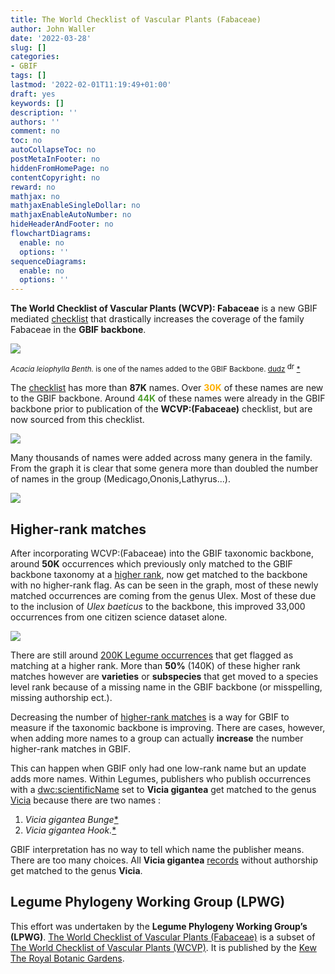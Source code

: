 ```yaml
---
title: The World Checklist of Vascular Plants (Fabaceae) 
author: John Waller
date: '2022-03-28'
slug: []
categories:
- GBIF
tags: []
lastmod: '2022-02-01T11:19:49+01:00'
draft: yes
keywords: []
description: ''
authors: ''
comment: no
toc: no
autoCollapseToc: no
postMetaInFooter: no
hiddenFromHomePage: no
contentCopyright: no
reward: no
mathjax: no
mathjaxEnableSingleDollar: no
mathjaxEnableAutoNumber: no
hideHeaderAndFooter: no
flowchartDiagrams:
  enable: no
  options: ''
sequenceDiagrams:
  enable: no
  options: ''
---
```


**The World Checklist of Vascular Plants (WCVP): Fabaceae** is a new GBIF mediated [checklist](https://www.gbif.org/fr/dataset/f7053f73-74fb-4c9f-ab63-de28c61140c2) that drastically increases the coverage of the family Fabaceae in the **GBIF backbone**. 

<!--more-->

![](images/https___inaturalist-open-data.s3.amazonaws.com_photos_66470341_original.jpg)<p>
<small><i>Acacia leiophylla Benth.</i> is one of the names added to the GBIF Backbone. [dudz](https://www.inaturalist.org/photos/66470341) 
<img src="images/39px-Cc.logo.circle.svg.png" alt="drawing" width="15"/>[*](https://www.gbif.org/occurrence/2603289072)</small>

The [checklist](https://www.gbif.org/fr/dataset/f7053f73-74fb-4c9f-ab63-de28c61140c2) has more than **87K** names. Over <span style="color:#FDAF02"><b>30K</b></span> of these names are new to the GBIF backbone. Around <span style="color:#509E2F"><b>44K</b></span> of these names were already in the GBIF backbone prior to publication of the **WCVP:(Fabaceae)** checklist, but are now sourced from this checklist.  

![](images/legume_name_source.svg)

Many thousands of names were added across many genera in the family. From the graph it is clear that some genera more than doubled the number of names in the group (Medicago,Ononis,Lathyrus...).

![](images/legume_name_source_genus.svg)

## Higher-rank matches

After incorporating WCVP:(Fabaceae) into the GBIF taxonomic backbone, around **50K** occurrences which previously only matched to the GBIF backbone taxonomy at a [higher rank](https://data-blog.gbif.org/post/issues-and-flags/), now get matched to the backbone with no higher-rank flag. As can be seen in the graph, most of these newly matched occurrences are coming from the genus Ulex. Most of these due to the inclusion of _Ulex baeticus_ to the backbone, this improved 33,000 occurrences from one citizen science dataset alone.

![](images/legume_occ.svg)

There are still around [200K Legume occurrences](https://www.gbif.org/occurrence/search?has_coordinate=true&has_geospatial_issue=false&issue=TAXON_MATCH_HIGHERRANK&taxon_key=5386)
 that get flagged as matching at a higher rank. More than **50%** (140K) of these higher rank matches however are **varieties** or **subspecies** that get moved to a species level rank because of a missing name in the GBIF backbone (or misspelling, missing authorship ect.). 

Decreasing the number of [higher-rank matches](https://data-blog.gbif.org/post/issues-and-flags/) is a way for GBIF to measure if the taxonomic backbone is improving. There are cases, however, when adding more names to a group can actually **increase** the number higher-rank matches in GBIF. 

This can happen when GBIF only had one low-rank name but an update adds more names. Within Legumes, publishers who publish occurrences with a [dwc:scientificName](https://dwc.tdwg.org/terms/#dwc:scientificName) set to  **Vicia gigantea** get matched to the genus [Vicia](https://www.gbif.org/occurrence/3456281750) because there are two names : 

1) _Vicia gigantea Bunge_[*](https://www.gbif.org/species/2946898)  
2) _Vicia gigantea Hook._[*](https://www.gbif.org/species/7402443)

GBIF interpretation has no way to tell which name the publisher means. There are too many choices. All **Vicia gigantea** [records](https://www.gbif.org/occurrence/search?advanced=1&verbatim_scientific_name=Vicia%20gigantea) without authorship get matched to the genus **Vicia**.

## Legume Phylogeny Working Group (LPWG) 

This effort was undertaken by the **Legume Phylogeny Working Group’s (LPWG)**. [The World Checklist of Vascular Plants (Fabaceae)](https://www.gbif.org/dataset/f7053f73-74fb-4c9f-ab63-de28c61140c2) is a subset of [The World Checklist of Vascular Plants (WCVP)](https://www.gbif.org/dataset/f382f0ce-323a-4091-bb9f-add557f3a9a2). It is published by the [Kew The Royal Botanic Gardens](https://www.gbif.org/publisher/061b4f20-f241-11da-a328-b8a03c50a862). 
